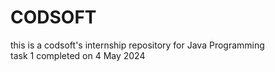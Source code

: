 # CODSOFT
this is a codsoft's internship repository for Java Programming
<br>
task 1 completed on 4 May 2024
